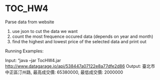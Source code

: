 TOC_HW4
=======

Parse data from website
1. use json to cut the data we want  
2. count the most frequence occured data (depends on year and month)
3. find the highest and lowest price of the selected data and print out

Running Examples:

Input: “java –jar TocHW4.jar http://www.datagarage.io/api/538447a07122e8a77dfe2d86
Output: 臺北市中正區汀州路, 最高成交價: 65380000, 最低成交價: 2000000
